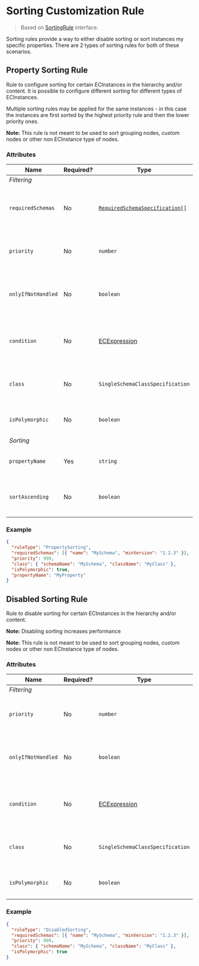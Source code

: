 # Sorting Customization Rule

> Based on [SortingRule]($presentation-common) interface.

Sorting rules provide a way to either disable sorting or sort instances my specific properties. There are 2 types of sorting rules for both of these scenarios.

## Property Sorting Rule

Rule to configure sorting for certain ECInstances in the hierarchy and/or content. It is possible to configure different sorting for different types of ECInstances.

Multiple sorting rules may be applied for the same instances - in this case the
instances are first sorted by the highest priority rule and then the lower priority ones.

**Note:** This rule is not meant to be used to sort grouping nodes, custom nodes or other non ECInstance type of nodes.

### Attributes

| Name               | Required? | Type                                                                 | Default                        | Meaning                                                                                  |
| ------------------ | --------- | -------------------------------------------------------------------- | ------------------------------ | ---------------------------------------------------------------------------------------- |
| *Filtering*        |
| `requiredSchemas`  | No        | [`RequiredSchemaSpecification[]`](../Advanced/SchemaRequirements.md) | `[]`                           | Specifications that define schema requirements for the rule to take effect.              |
| `priority`         | No        | `number`                                                             | `1000`                         | Defines the order in which presentation rules are evaluated.                             |
| `onlyIfNotHandled` | No        | `boolean`                                                            | `false`                        | Should this rule be ignored if there is already an existing rule with a higher priority. |
| `condition`        | No        | [ECExpression](../hierarchies/ECExpressions.md#rule-condition)       | `""`                           | Defines a condition for the rule, which needs to be met in order to execute it.          |
| `class`            | No        | `SingleSchemaClassSpecification`                                     | All classes in current context | Specification of ECClass whose ECInstances should be sorted.                             |
| `isPolymorphic`    | No        | `boolean`                                                            | false                          | Should `class` defined in this rule be handled polymorphically.                          |
| *Sorting*          |
| `propertyName`     | Yes       | `string`                                                             |                                | Name of the property which should be used for sorting.                                   |
| `sortAscending`    | No        | `boolean`                                                            | `true`                         | Should instances be sorted in ascending order.                                           |

### Example

```JSON
{
  "ruleType": "PropertySorting",
  "requiredSchemas": [{ "name": "MySchema", "minVersion": "1.2.3" }],
  "priority": 999,
  "class": { "schemaName": "MySchema", "className": "MyClass" },
  "isPolymorphic": true,
  "propertyName": "MyProperty"
}
```

## Disabled Sorting Rule

Rule to disable sorting for certain ECInstances in the hierarchy and/or content.

**Note:** Disabling sorting increases performance

**Note:** This rule is not meant to be used to sort grouping nodes, custom nodes or
other non ECInstance type of nodes.

### Attributes

| Name               | Required? | Type                                                           | Default                        | Meaning                                                                                  |
| ------------------ | --------- | -------------------------------------------------------------- | ------------------------------ | ---------------------------------------------------------------------------------------- |
| *Filtering*        |
| `priority`         | No        | `number`                                                       | `1000`                         | Defines the order in which presentation rules are evaluated.                             |
| `onlyIfNotHandled` | No        | `boolean`                                                      | `false`                        | Should this rule be ignored if there is already an existing rule with a higher priority. |
| `condition`        | No        | [ECExpression](../hierarchies/ECExpressions.md#rule-condition) | `""`                           | Defines a condition for the rule, which needs to be met in order to execute it.          |
| `class`            | No        | `SingleSchemaClassSpecification`                               | All classes in current context | Specification of ECClass whose ECInstances should be sorted.                             |
| `isPolymorphic`    | No        | `boolean`                                                      | false                          | Should `class` defined in this rule be handled polymorphically.                          |

### Example

```JSON
{
  "ruleType": "DisabledSorting",
  "requiredSchemas": [{ "name": "MySchema", "minVersion": "1.2.3" }],
  "priority": 999,
  "class": { "schemaName": "MySchema", "className": "MyClass" },
  "isPolymorphic": true
}
```
